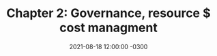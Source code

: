 ---
layout: post
title: 'Chapter 2: Governance, resource $ cost managment'
description: 'Trudne zagadnienia, które często są poza mozliwościami programistów ale warto o nich wiedzieć'
date:   2021-08-18 12:00:00 -0300
categories: start blog
by: 'JL'
icon: 'cloud'
questions:
  - question: '2.0 Governance'
    answer: 'Zarządzenie subskrypcjami, zasadami na nich istniejącymi oraz zasobami'
    ytlink: "https://youtube.com/playlist?list=PLC5LIX9Pfs1XyT8wVGmYCAMk2z24B08v5"
    date:    2021-10-06 12:00:00 -0300
  - question: '2.1 Azure Resource Managment'
    answer: 'Zarządzanie zasobami. Tworzenie zasobów za pomocą templatów'
    ytlink: "https://youtube.com/playlist?list=PLC5LIX9Pfs1XyT8wVGmYCAMk2z24B08v5"
    date:    2021-10-13 12:00:00 -0300
  - question: '2.2 Azure Toolkit'
    answer: 'Jakie mamy dostępne narzędzia co warto znać a co jest od nas wymagane na egzaminie'
    ytlink: "https://youtube.com/playlist?list=PLC5LIX9Pfs1XyT8wVGmYCAMk2z24B08v5"
    date:    2021-10-20 12:00:00 -0300
  - question: '2.3 Azure Cost Managment'
    answer: 'Kazdy powinien wiedzieć ile będzie kosztować rozwiązanie które wybieramy aby wybrać najlepiej, mimo ze nie zawsze mamy dostęp do pełnego zarządzania kosztami możsemy nadal brać koszt pod uwagę'
    ytlink: "https://youtube.com/playlist?list=PLC5LIX9Pfs1XyT8wVGmYCAMk2z24B08v5"
    date:    2021-10-27 12:00:00 -0300
  - question: '2.2 ARM templates'
    answer: 'Troszkę więcej o templejtach ARMowych'
    ytlink: "https://youtube.com/playlist?list=PLC5LIX9Pfs1XyT8wVGmYCAMk2z24B08v5"
    date:    2021-11-03 12:00:00 -0300
---